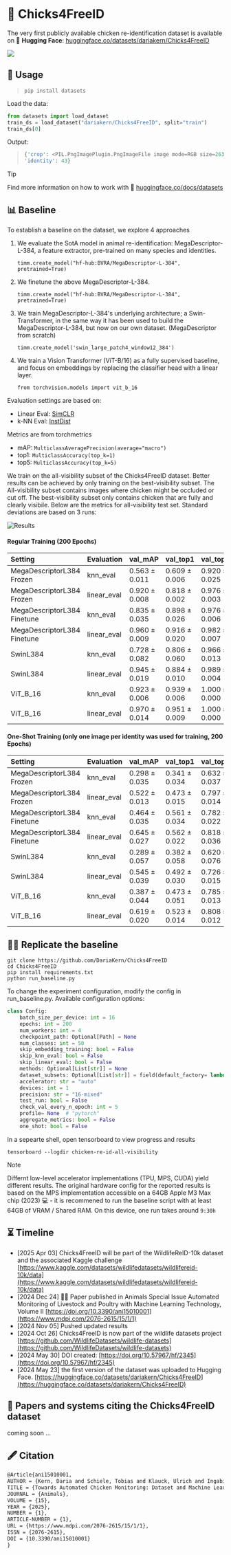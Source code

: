 # 🐔 Chicks4FreeID
The very first publicly available chicken re-identification dataset
is available on 🤗 **Hugging Face**: [huggingface.co/datasets/dariakern/Chicks4FreeID](https://huggingface.co/datasets/dariakern/Chicks4FreeID)

<img src="./wiki/chickenDataset.png">


## 🤗 Usage

> ```shell
> pip install datasets
> ```

Load the data:
```python
from datasets import load_dataset
train_ds = load_dataset("dariakern/Chicks4FreeID", split="train")
train_ds[0]
```

Output: 
> ```python
> {'crop': <PIL.PngImagePlugin.PngImageFile image mode=RGB size=2630x2630 at 0x7AA95E7D1720>,
> 'identity': 43}
> ```

> [!TIP]
> Find more information on how to work with 🤗  [huggingface.co/docs/datasets](https://huggingface.co/docs/datasets/v2.19.0/index)


## 📊 Baseline

To establish a baseline on the dataset, we explore 4 approaches

1. We evaluate the SotA model in animal re-identification: MegaDescriptor-L-384, a feature extractor, pre-trained on many species and identities. 
   
   `timm.create_model("hf-hub:BVRA/MegaDescriptor-L-384", pretrained=True)`
2. We finetune the above MegaDescriptor-L-384. 
   
   `timm.create_model("hf-hub:BVRA/MegaDescriptor-L-384", pretrained=True)`
3. We train MegaDescriptor-L-384's underlying architecture; a Swin-Transformer, in the same way it has been used to build the MegaDescriptor-L-384, but now on our own dataset. (MegaDescriptor from scratch)
   
   `timm.create_model('swin_large_patch4_window12_384')`
4. We train a Vision Transformer (ViT-B/16) as a fully supervised baseline, and focus on embeddings by replacing the classifier head with a linear layer.
   
   `from torchvision.models import vit_b_16`

Evaluation settings are based on:

- Linear Eval: [SimCLR](https://dl.acm.org/doi/abs/10.5555/3524938.3525087)
- k-NN Eval: [InstDist](https://doi.org/10.1109/CVPR.2018.00393)

Metrics are from torchmetrics 

- mAP: `MulticlassAveragePrecision(average="macro")`
- top1: `MulticlassAccuracy(top_k=1)`
- top5: `MulticlassAccuracy(top_k=5)`

We train on the all-visibility subset of the Chicks4FreeID dataset. Better results can be achieved by only training on the best-visibility subset. The All-visibility subset contains images where chicken might be occluded or cut off. The best-visibility subset only contains chicken that are fully and clearly visibile.
Below are the metrics for all-visibility test set. Standard deviations are based on 3 runs:


![Results](wiki/results.png)


#### Regular Training (200 Epochs)

| Setting                            | Evaluation         | val_mAP       | val_top1      | val_top5      |
|:-----------------------------------|:-------------------|:--------------|:--------------|:--------------|
| MegaDescriptorL384 Frozen          | knn_eval           | 0.563 ± 0.011 | 0.609 ± 0.006 | 0.920 ± 0.025 |
| MegaDescriptorL384 Frozen          | linear_eval        | 0.920 ± 0.008 | 0.818 ± 0.002 | 0.976 ± 0.003 |
| MegaDescriptorL384 Finetune        | knn_eval           | 0.835 ± 0.035 | 0.898 ± 0.026 | 0.976 ± 0.006 |
| MegaDescriptorL384 Finetune        | linear_eval        | 0.960 ± 0.009 | 0.916 ± 0.020 | 0.982 ± 0.007 |
| SwinL384                           | knn_eval           | 0.728 ± 0.082 | 0.806 ± 0.060 | 0.966 ± 0.013 |
| SwinL384                           | linear_eval        | 0.945 ± 0.019 | 0.884 ± 0.010 | 0.989 ± 0.004 |
| ViT_B_16                           | knn_eval           | 0.923 ± 0.006 | 0.939 ± 0.006 | 1.000 ± 0.000 |
| ViT_B_16                           | linear_eval        | 0.970 ± 0.014 | 0.951 ± 0.009 | 1.000 ± 0.000 |


#### One-Shot Training (only one image per identity was used for training, 200 Epochs)

| Setting                            | Evaluation         | val_mAP       | val_top1      | val_top5      |
|:-----------------------------------|:-------------------|:--------------|:--------------|:--------------|
| MegaDescriptorL384 Frozen          | knn_eval           | 0.298 ± 0.035 | 0.341 ± 0.034 | 0.632 ± 0.037 |
| MegaDescriptorL384 Frozen          | linear_eval        | 0.522 ± 0.013 | 0.473 ± 0.015 | 0.797 ± 0.014 |
| MegaDescriptorL384 Finetune        | knn_eval           | 0.464 ± 0.035 | 0.561 ± 0.034 | 0.782 ± 0.022 |
| MegaDescriptorL384 Finetune        | linear_eval        | 0.645 ± 0.027 | 0.562 ± 0.022 | 0.818 ± 0.036 |
| SwinL384                           | knn_eval           | 0.289 ± 0.057 | 0.382 ± 0.058 | 0.620 ± 0.076 |
| SwinL384                           | linear_eval        | 0.545 ± 0.039 | 0.492 ± 0.030 | 0.726 ± 0.015 |
| ViT_B_16                           | knn_eval           | 0.387 ± 0.044 | 0.473 ± 0.051 | 0.785 ± 0.013 |
| ViT_B_16                           | linear_eval        | 0.619 ± 0.020 | 0.523 ± 0.014 | 0.808 ± 0.012 |






## 🧑‍💻 Replicate the baseline

```shell
git clone https://github.com/DariaKern/Chicks4FreeID
cd Chicks4FreeID
pip install requirements.txt
python run_baseline.py
```

To change the experiment configuration, modify the config in run_baseline.py.
Available configuration options:


```python
class Config:
    batch_size_per_device: int = 16
    epochs: int = 200
    num_workers: int = 4
    checkpoint_path: Optional[Path] = None
    num_classes: int = 50
    skip_embedding_training: bool = False
    skip_knn_eval: bool = False
    skip_linear_eval: bool = False
    methods: Optional[List[str]] = None
    dataset_subsets: Optional[List[str]] = field(default_factory= lambda: ["chicken-re-id-all-visibility"]) 
    accelerator: str = "auto"
    devices: int = 1
    precision: str = "16-mixed"
    test_run: bool = False
    check_val_every_n_epoch: int = 5
    profile= None  # "pytorch"
    aggregate_metrics: bool = False
    one_shot: bool = False 
```


In a sepearte shell, open tensorboard to view progress and results

```shell
tensorboard --logdir chicken-re-id-all-visibility
```

> [!NOTE]
> Differnt low-level accelerator implementations (TPU, MPS, CUDA) yield different results. The original hardware config for the reported results is based on the MPS implementation accessible on a 64GB Apple M3 Max chip (2023) 💻 - it is recommened to run the baseline script with at least 64GB of VRAM / Shared RAM. On this device, one run takes around `9:30h`


## ⏳ Timeline
- [2025 Apr 03] Chicks4FreeID will be part of the WildlifeReID-10k dataset and the associated Kaggle challenge [https://www.kaggle.com/datasets/wildlifedatasets/wildlifereid-10k/data](https://www.kaggle.com/datasets/wildlifedatasets/wildlifereid-10k/data)
- [2024 Dec 24] 🎄🎁 Paper published in Animals Special Issue Automated Monitoring of Livestock and Poultry with Machine Learning Technology, Volume II [https://doi.org/10.3390/ani15010001](https://www.mdpi.com/2076-2615/15/1/1)
- [2024 Nov 05] Pushed updated results
- [2024 Oct 26] Chicks4FreeID is now part of the wildlife datasets project [https://github.com/WildlifeDatasets/wildlife-datasets](https://github.com/WildlifeDatasets/wildlife-datasets)
- [2024 May 30] DOI created: [https://doi.org/10.57967/hf/2345](https://doi.org/10.57967/hf/2345) 
- [2024 May 23] the first version of the dataset was uploaded to Hugging Face. [https://huggingface.co/datasets/dariakern/Chicks4FreeID](https://huggingface.co/datasets/dariakern/Chicks4FreeID)


## 📝 Papers and systems citing the Chicks4FreeID dataset
coming soon ...

## 🖋️ Citation 
```tex
@Article{ani15010001,
AUTHOR = {Kern, Daria and Schiele, Tobias and Klauck, Ulrich and Ingabire, Winfred},
TITLE = {Towards Automated Chicken Monitoring: Dataset and Machine Learning Methods for Visual, Noninvasive Reidentification},
JOURNAL = {Animals},
VOLUME = {15},
YEAR = {2025},
NUMBER = {1},
ARTICLE-NUMBER = {1},
URL = {https://www.mdpi.com/2076-2615/15/1/1},
ISSN = {2076-2615},
DOI = {10.3390/ani15010001}
}
```
